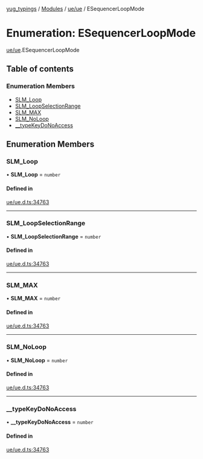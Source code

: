 [yug_typings](../README.md) / [Modules](../modules.md) / [ue/ue](../modules/ue_ue.md) / ESequencerLoopMode

# Enumeration: ESequencerLoopMode

[ue/ue](../modules/ue_ue.md).ESequencerLoopMode

## Table of contents

### Enumeration Members

- [SLM\_Loop](ue_ue.ESequencerLoopMode.md#slm_loop)
- [SLM\_LoopSelectionRange](ue_ue.ESequencerLoopMode.md#slm_loopselectionrange)
- [SLM\_MAX](ue_ue.ESequencerLoopMode.md#slm_max)
- [SLM\_NoLoop](ue_ue.ESequencerLoopMode.md#slm_noloop)
- [\_\_typeKeyDoNoAccess](ue_ue.ESequencerLoopMode.md#__typekeydonoaccess)

## Enumeration Members

### SLM\_Loop

• **SLM\_Loop** = `number`

#### Defined in

[ue/ue.d.ts:34763](https://github.com/YugMetaverse/yug_typings/blob/25cad34/ue/ue.d.ts#L34763)

___

### SLM\_LoopSelectionRange

• **SLM\_LoopSelectionRange** = `number`

#### Defined in

[ue/ue.d.ts:34763](https://github.com/YugMetaverse/yug_typings/blob/25cad34/ue/ue.d.ts#L34763)

___

### SLM\_MAX

• **SLM\_MAX** = `number`

#### Defined in

[ue/ue.d.ts:34763](https://github.com/YugMetaverse/yug_typings/blob/25cad34/ue/ue.d.ts#L34763)

___

### SLM\_NoLoop

• **SLM\_NoLoop** = `number`

#### Defined in

[ue/ue.d.ts:34763](https://github.com/YugMetaverse/yug_typings/blob/25cad34/ue/ue.d.ts#L34763)

___

### \_\_typeKeyDoNoAccess

• **\_\_typeKeyDoNoAccess** = `number`

#### Defined in

[ue/ue.d.ts:34763](https://github.com/YugMetaverse/yug_typings/blob/25cad34/ue/ue.d.ts#L34763)
